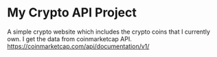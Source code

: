 # My Crypto API Project

A simple crypto website which includes the crypto coins that I currently own. I get the data from coinmarketcap API.
https://coinmarketcap.com/api/documentation/v1/

